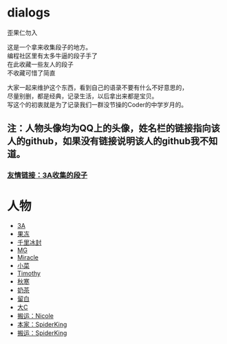 # dialogs
歪果仁勿入

这是一个拿来收集段子的地方。<br>
编程社区里有太多牛逼的段子手了<br/>
在此收藏一些友人的段子<br/>
不收藏可惜了简直<br/>

大家一起来维护这个东西，看到自己的语录不要有什么不好意思的，<br/>
尽量别删，都是经典，记录生活，以后拿出来都是宝贝。<br/>
写这个的初衷就是为了记录我们一群没节操的Coder的中学岁月的。<br/>

## 注：人物头像均为QQ上的头像，姓名栏的链接指向该人的github，如果没有链接说明该人的github我不知道。

### [友情链接：3A收集的段子](https://github.com/sg-first/Doge_Quotations)

# 人物

+ [3A](https://github.com/ice1000/dialogs/blob/master/dialogs/3A.md)
+ [果冻](https://github.com/ice1000/dialogs/blob/master/dialogs/Jelly.md)
+ [千里冰封](https://github.com/ice1000/dialogs/blob/master/dialogs/ice1000.md)
+ [MG](https://github.com/ice1000/dialogs/blob/master/dialogs/MG.md)
+ [Miracle](https://github.com/ice1000/dialogs/blob/master/dialogs/Miracle.md)
+ [小菜](https://github.com/ice1000/dialogs/blob/master/dialogs/cai.md)
+ [Timothy](https://github.com/ice1000/dialogs/blob/master/dialogs/Timothy.md)
+ [秋寒](https://github.com/ice1000/dialogs/blob/master/dialogs/fallfreeze.md)
+ [奶茶](https://github.com/ice1000/dialogs/blob/master/dialogs/milktea.md)
+ [留白](https://github.com/ice1000/dialogs/blob/master/dialogs/keep%23ffffff.md)
+ [大C](https://github.com/ice1000/dialogs/blob/master/dialogs/Cecilia.md)
+ [搬运：Nicole](https://github.com/sg-first/Doge_Quotations/blob/master/Nicole_Quotations.md)
+ [本家：SpiderKing](https://github.com/ice1000/dialogs/blob/master/dialogs/SpiderKing.md)
+ [搬运：SpiderKing](https://github.com/sg-first/Doge_Quotations/blob/master/spiderking_wiki.md)
